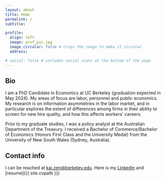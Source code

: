 ```yaml
---
layout: about
title: Home
permalink: /
subtitle: 

profile:
  align: left
  image: prof_pic.jpg
  image_circular: false # crops the image to make it circular
  address: 

# social: false # includes social icons at the bottom of the page
---
```


## Bio
I am a PhD Candidate in Economics at UC Berkeley (graduation expected in May 2024). My areas of focus are labor, personnel and public economics. My research is on information asymmetries in the labor market, and in particular explores the extent of differences among firms in their ability to screen for new hire quality, and how this affects workers' careers.

Prior to my graduate studies, I was a policy analyst at the Australian Department of the Treasury. I received a Bachelor of Commerce/Bachelor of Economics (Honors First Class and the University Medal) from the University of New South Wales (Sydney, Australia). 

## Contact info
I can be reached at [kai.zen@berkeley.edu](mailto:kai.zen@berkeley.edu). Here is my [LinkedIn](https://www.linkedin.com/in/kai-zen-48a5221b7) and [resume]({{ site.cvpath }})